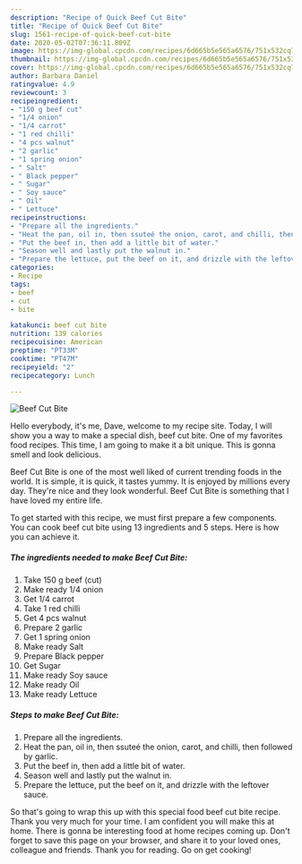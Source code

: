 ```yaml
---
description: "Recipe of Quick Beef Cut Bite"
title: "Recipe of Quick Beef Cut Bite"
slug: 1561-recipe-of-quick-beef-cut-bite
date: 2020-05-02T07:36:11.809Z
image: https://img-global.cpcdn.com/recipes/6d665b5e565a6576/751x532cq70/beef-cut-bite-recipe-main-photo.jpg
thumbnail: https://img-global.cpcdn.com/recipes/6d665b5e565a6576/751x532cq70/beef-cut-bite-recipe-main-photo.jpg
cover: https://img-global.cpcdn.com/recipes/6d665b5e565a6576/751x532cq70/beef-cut-bite-recipe-main-photo.jpg
author: Barbara Daniel
ratingvalue: 4.9
reviewcount: 3
recipeingredient:
- "150 g beef cut"
- "1/4 onion"
- "1/4 carrot"
- "1 red chilli"
- "4 pcs walnut"
- "2 garlic"
- "1 spring onion"
- " Salt"
- " Black pepper"
- " Sugar"
- " Soy sauce"
- " Oil"
- " Lettuce"
recipeinstructions:
- "Prepare all the ingredients."
- "Heat the pan, oil in, then ssuteé the onion, carot, and chilli, then followed by garlic."
- "Put the beef in, then add a little bit of water."
- "Season well and lastly put the walnut in."
- "Prepare the lettuce, put the beef on it, and drizzle with the leftover sauce."
categories:
- Recipe
tags:
- beef
- cut
- bite

katakunci: beef cut bite 
nutrition: 139 calories
recipecuisine: American
preptime: "PT33M"
cooktime: "PT47M"
recipeyield: "2"
recipecategory: Lunch

---
```



![Beef Cut Bite](https://img-global.cpcdn.com/recipes/6d665b5e565a6576/751x532cq70/beef-cut-bite-recipe-main-photo.jpg)

Hello everybody, it's me, Dave, welcome to my recipe site. Today, I will show you a way to make a special dish, beef cut bite. One of my favorites food recipes. This time, I am going to make it a bit unique. This is gonna smell and look delicious.

Beef Cut Bite is one of the most well liked of current trending foods in the world. It is simple, it is quick, it tastes yummy. It is enjoyed by millions every day. They're nice and they look wonderful. Beef Cut Bite is something that I have loved my entire life.




To get started with this recipe, we must first prepare a few components. You can cook beef cut bite using 13 ingredients and 5 steps. Here is how you can achieve it.

<!--inarticleads1-->

##### The ingredients needed to make Beef Cut Bite:

1. Take 150 g beef (cut)
1. Make ready 1/4 onion
1. Get 1/4 carrot
1. Take 1 red chilli
1. Get 4 pcs walnut
1. Prepare 2 garlic
1. Get 1 spring onion
1. Make ready  Salt
1. Prepare  Black pepper
1. Get  Sugar
1. Make ready  Soy sauce
1. Make ready  Oil
1. Make ready  Lettuce




<!--inarticleads2-->

##### Steps to make Beef Cut Bite:

1. Prepare all the ingredients.
1. Heat the pan, oil in, then ssuteé the onion, carot, and chilli, then followed by garlic.
1. Put the beef in, then add a little bit of water.
1. Season well and lastly put the walnut in.
1. Prepare the lettuce, put the beef on it, and drizzle with the leftover sauce.




So that's going to wrap this up with this special food beef cut bite recipe. Thank you very much for your time. I am confident you will make this at home. There is gonna be interesting food at home recipes coming up. Don't forget to save this page on your browser, and share it to your loved ones, colleague and friends. Thank you for reading. Go on get cooking!

